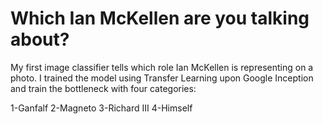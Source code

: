 # Which Ian McKellen are you talking about?
My first image classifier tells which role Ian McKellen is representing on a photo.
I trained the model using Transfer Learning upon Google Inception and train the bottleneck with four categories:

1-Ganfalf
2-Magneto
3-Richard III
4-Himself

